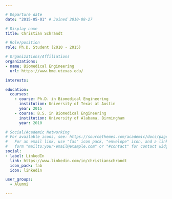 ```yaml
---

# Departure date
date: "2015-05-01" # Joined 2010-08-27

# Display name
title: Christian Schrandt

# Role/position
role: Ph.D. Student (2010 - 2015)

# Organizations/Affiliations
organizations:
- name: Biomedical Engineering
  url: https://www.bme.utexas.edu/

interests:

education:
  courses:
    - course: Ph.D. in Biomedical Engineering
      institution: University of Texas at Austin
      year: 2015
    - course: B.S. in Biomedical Engineering
      institution: University of Alabama, Birmingham
      year: 2010

# Social/Academic Networking
# For available icons, see: https://sourcethemes.com/academic/docs/page-builder/#icons
#   For an email link, use "fas" icon pack, "envelope" icon, and a link in the
#   form "mailto:your-email@example.com" or "#contact" for contact widget.
social:
- label: LinkedIn
  link: https://www.linkedin.com/in/christianschrandt
  icon_pack: fab
  icon: linkedin

user_groups:
  - Alumni

---
```

